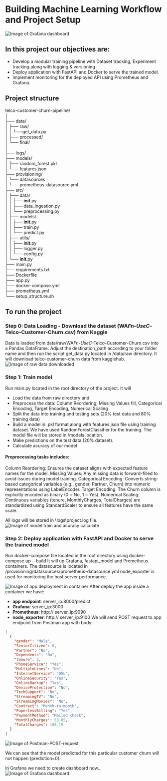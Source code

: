 # Building Machine Learning Workflow and Project Setup

![Image of Grafana dashboard](screenshots/ML-Pipeline.png)

## In this project our objectives are:

- Develop a modular training pipeline with Dataset tracking, Experiment tracking along with logging & versioning
- Deploy application with FastAPI and Docker to serve the trained model.
- Implement monitoring for the deployed API using Prometheus and Grafana.

## Project structure

telco-customer-churn-pipeline/<br/>
│<br/>
├── data/<br/>
│ ├── raw/<br/>
│ │ └──get_data.py<br/>
│ ├── processed/<br/>
│ └── final/<br/>
│<br/>
├── logs/<br/>
├── models/<br/>
│ ├── random_forest.pkl<br/>
│ └── features.json<br/>
├── provisioning/<br/>
│ └── datasources<br/>
│ └── prometheus-datasource.yml<br/>
├── src/<br/>
│ ├── data/<br/>
│ │ ├── **init**.py<br/>
│ │ ├── data_ingestion.py<br/>
│ │ └── preprocessing.py<br/>
│ ├── models/<br/>
│ │ ├── **init**.py<br/>
│ │ ├── train.py<br/>
│ │ └── predict.py<br/>
│ ├── utils/<br/>
│ │ ├── **init**.py<br/>
│ │ ├── logger.py<br/>
│ │ └── config.py<br/>
│ └── **init**.py<br/>
├── main.py<br/>
├── requirements.txt<br/>
├── Dockerfile<br/>
├── app.py<br/>
├── docker-compose.yml<br/>
├── prometheus.yml<br/>
└── setup_structure.sh<br/>

## To run the project

### Step 0: Data Loading - Download the dataset (WA*Fn-UseC*-Telco-Customer-Churn.csv) from Kaggle

Data is loaded from data/raw/WA*Fn-UseC*-Telco-Customer-Churn.csv into a Pandas DataFrame.
Adjust the destination_path according to your folder name and then run the script get_data.py located in /data/raw directory. It will download telco-customer-churn data from kagglehub.
![Image of raw data downloaded](screenshots/0-raw-data-downloaded.jpg)

### Step 1: Train model

Run main.py located in the root directory of the project. It will

- Load the data from raw directory and
- Preprocess the data: Column Reordering, Missing Values fill, Categorical Encoding, Target Encoding, Numerical Scaling
- Split the data into training and testing sets (20% test data and 80% training data)
- Build a model in .pkl format along with features.json file using training dataset. We have used RandomForestClassifier for the training. The model file will be stored in /models location.
- Make predictions on the test data (20% dataset).
- Calculate acuracy of our model

#### Preprocessing tasks includes:

Column Reordering: Ensures the dataset aligns with expected feature names for the model.
Missing Values: Any missing data is forward-filled to avoid issues during model training.
Categorical Encoding: Converts string-based categorical variables (e.g., gender, Partner, Churn) into numeric representations using LabelEncoder.
Target Encoding: The Churn column is explicitly encoded as binary (0 = No, 1 = Yes).
Numerical Scaling: Continuous variables (tenure, MonthlyCharges, TotalCharges) are standardized using StandardScaler to ensure all features have the same scale.

All logs will be stored in \logs\project.log file.
![Image of model train and acuracy calculate](screenshots/1-main-py-model-train-and-acuracy-calculate.jpg)

### Step 2: Deploy application with FastAPI and Docker to serve the trained model

Run docker-compose file located in the root directory using
docker-compose up --build
It will up Grafana, fastapi_model and Prometheus containers. The datasource is located in /provisioning/datasources/prometheus-datasource.yml
node_exporter is used for monitoring the host server performance.

![Image of app deployment in container](screenshots/2-app-deployment-in-container.jpg)
After deploy the app inside a container we have:

- **app endpoint**: server_ip:8000/predict
- **Grafana**: server_ip:3000
- **Prometheus**: http:// server_ip:9090
- **node_exporter**: http:// server_ip:9100
  We will send POST request to app endpoint from Postman app with body:

```json
[
  {
    "gender": "Male",
    "SeniorCitizen": 0,
    "Partner": "No",
    "Dependents": "No",
    "tenure": 2,
    "PhoneService": "Yes",
    "MultipleLines": "No",
    "InternetService": "DSL",
    "OnlineSecurity": "Yes",
    "OnlineBackup": "Yes",
    "DeviceProtection": "No",
    "TechSupport": "No",
    "StreamingTV": "No",
    "StreamingMovies": "No",
    "Contract": "Month-to-month",
    "PaperlessBilling": "Yes",
    "PaymentMethod": "Mailed check",
    "MonthlyCharges": 53.85,
    "TotalCharges": 108.15
  }
]
```

![Image of Postman-POST-request](screenshots/3-Postman-POST-request.jpg)

We can see that the model predicted for this particular customer churn will not happen (prediction=0).

In Grafana we need to create dashboard now...
![Image of Grafana dashboard](screenshots/4-Grafana.jpg)
